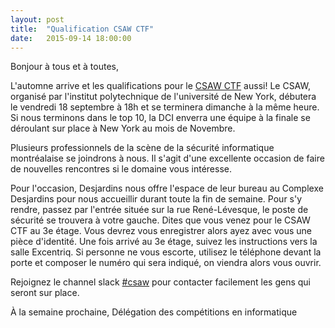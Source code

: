 ```yaml
---
layout: post
title:  "Qualification CSAW CTF"
date:   2015-09-14 18:00:00
---
```


Bonjour à tous et à toutes,

L'automne arrive et les qualifications pour le [CSAW CTF](https://ctf.isis.poly.edu/) aussi! Le CSAW, organisé par l'institut polytechnique de l'université de New York, débutera le vendredi 18 septembre à 18h et se terminera dimanche à la même heure. Si nous terminons dans le top 10, la DCI enverra une équipe à la finale se déroulant sur place à New York au mois de Novembre.

Plusieurs professionnels de la scène de la sécurité informatique montréalaise se joindrons à nous. Il s'agit d'une excellente occasion de faire de nouvelles rencontres si le domaine vous intéresse.

Pour l'occasion, Desjardins nous offre l'espace de leur bureau au Complexe Desjardins pour nous accueillir durant toute la fin de semaine. Pour s'y rendre, passez par l'entrée située sur la rue René-Lévesque, le poste de sécurité se trouvera à votre gauche. Dites que vous venez pour le CSAW CTF au 3e étage. Vous devrez vous enregistrer alors ayez avec vous une pièce d'identité. Une fois arrivé au 3e étage, suivez les instructions vers la salle Excentriq. Si personne ne vous escorte, utilisez le téléphone devant la porte et composer le numéro qui sera indiqué, on viendra alors vous ouvrir.

Rejoignez le channel slack [#csaw](https://dciets.slack.com) pour contacter facilement les gens qui seront sur place.

À la semaine prochaine,
Délégation des compétitions en informatique
